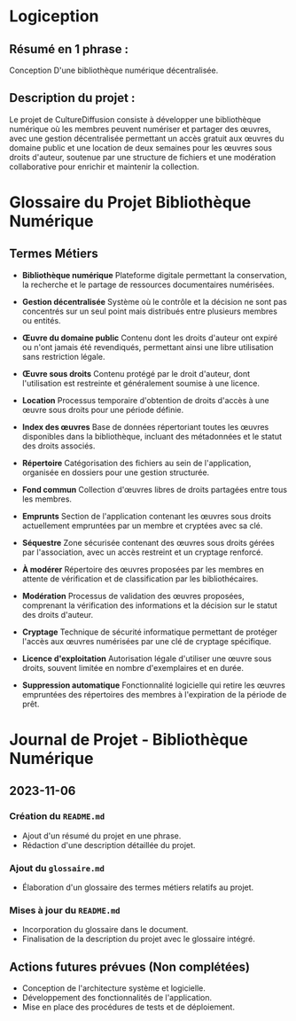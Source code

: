 # Logiception
## Résumé en 1 phrase :
Conception D'une bibliothèque numérique décentralisée.
## Description du projet :
Le projet de CultureDiffusion consiste à développer une bibliothèque numérique où les membres peuvent numériser et partager des œuvres, avec une gestion décentralisée permettant un accès gratuit aux œuvres du domaine public et une location de deux semaines pour les œuvres sous droits d'auteur, soutenue par une structure de fichiers et une modération collaborative pour enrichir et maintenir la collection.

# Glossaire du Projet Bibliothèque Numérique

## Termes Métiers

- **Bibliothèque numérique**
  Plateforme digitale permettant la conservation, la recherche et le partage de ressources documentaires numérisées.

- **Gestion décentralisée**
  Système où le contrôle et la décision ne sont pas concentrés sur un seul point mais distribués entre plusieurs membres ou entités.

- **Œuvre du domaine public**
  Contenu dont les droits d'auteur ont expiré ou n'ont jamais été revendiqués, permettant ainsi une libre utilisation sans restriction légale.

- **Œuvre sous droits**
  Contenu protégé par le droit d'auteur, dont l'utilisation est restreinte et généralement soumise à une licence.

- **Location**
  Processus temporaire d'obtention de droits d'accès à une œuvre sous droits pour une période définie.

- **Index des œuvres**
  Base de données répertoriant toutes les œuvres disponibles dans la bibliothèque, incluant des métadonnées et le statut des droits associés.

- **Répertoire**
  Catégorisation des fichiers au sein de l'application, organisée en dossiers pour une gestion structurée.

- **Fond commun**
  Collection d'œuvres libres de droits partagées entre tous les membres.

- **Emprunts**
  Section de l'application contenant les œuvres sous droits actuellement empruntées par un membre et cryptées avec sa clé.

- **Séquestre**
  Zone sécurisée contenant des œuvres sous droits gérées par l'association, avec un accès restreint et un cryptage renforcé.

- **À modérer**
  Répertoire des œuvres proposées par les membres en attente de vérification et de classification par les bibliothécaires.

- **Modération**
  Processus de validation des œuvres proposées, comprenant la vérification des informations et la décision sur le statut des droits d'auteur.

- **Cryptage**
  Technique de sécurité informatique permettant de protéger l'accès aux œuvres numérisées par une clé de cryptage spécifique.

- **Licence d'exploitation**
  Autorisation légale d'utiliser une œuvre sous droits, souvent limitée en nombre d'exemplaires et en durée.

- **Suppression automatique**
  Fonctionnalité logicielle qui retire les œuvres empruntées des répertoires des membres à l'expiration de la période de prêt.

# Journal de Projet - Bibliothèque Numérique

## 2023-11-06

### Création du `README.md`
- Ajout d'un résumé du projet en une phrase.
- Rédaction d'une description détaillée du projet.

### Ajout du `glossaire.md`
- Élaboration d'un glossaire des termes métiers relatifs au projet.

### Mises à jour du `README.md`
- Incorporation du glossaire dans le document.
- Finalisation de la description du projet avec le glossaire intégré.

## Actions futures prévues (Non complétées)
- Conception de l'architecture système et logicielle.
- Développement des fonctionnalités de l'application.
- Mise en place des procédures de tests et de déploiement.




